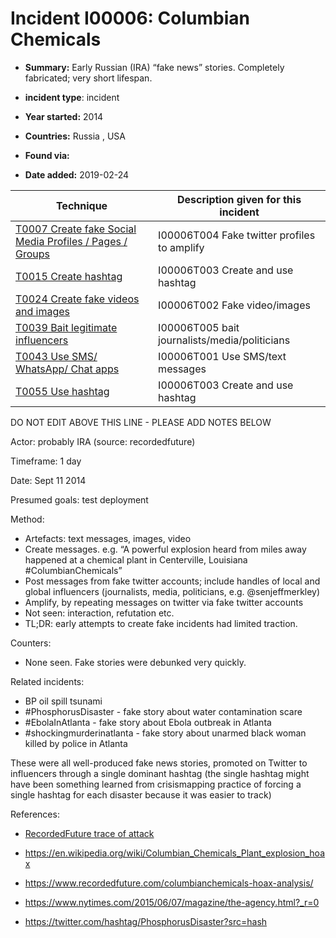 # Incident I00006: Columbian Chemicals

* **Summary:** Early Russian (IRA) “fake news” stories. Completely fabricated; very short lifespan. 

* **incident type**: incident

* **Year started:** 2014

* **Countries:** Russia , USA

* **Found via:** 

* **Date added:** 2019-02-24
 

| Technique | Description given for this incident |
| --------- | ------------------------- |
| [T0007 Create fake Social Media Profiles / Pages / Groups](../techniques/T0007.md) | I00006T004 Fake twitter profiles to amplify |
| [T0015 Create hashtag](../techniques/T0015.md) | I00006T003 Create and use hashtag |
| [T0024 Create fake videos and images](../techniques/T0024.md) | I00006T002 Fake video/images |
| [T0039 Bait legitimate influencers](../techniques/T0039.md) | I00006T005 bait journalists/media/politicians |
| [T0043 Use SMS/ WhatsApp/ Chat apps](../techniques/T0043.md) | I00006T001 Use SMS/text messages |
| [T0055 Use hashtag](../techniques/T0055.md) | I00006T003 Create and use hashtag |


DO NOT EDIT ABOVE THIS LINE - PLEASE ADD NOTES BELOW

Actor: probably IRA (source: recordedfuture)

Timeframe: 1 day

Date: Sept 11 2014

Presumed goals: test deployment

Method: 
* Artefacts: text messages, images, video
* Create messages. e.g. “A powerful explosion heard from miles away happened at a chemical plant in Centerville, Louisiana #ColumbianChemicals”
* Post messages from fake twitter accounts; include handles of local and global influencers (journalists, media, politicians, e.g. @senjeffmerkley)
* Amplify, by repeating messages on twitter via fake twitter accounts
* Not seen: interaction, refutation etc. 
* TL;DR: early attempts to create fake incidents had limited traction. 

Counters:

* None seen.  Fake stories were debunked very quickly. 

Related incidents: 

* BP oil spill tsunami
* #PhosphorusDisaster - fake story about water contamination scare
* #EbolaInAtlanta -  fake story about Ebola outbreak in Atlanta
* #shockingmurderinatlanta -  fake story about unarmed black woman killed by police in Atlanta

These were all well-produced fake news stories, promoted on Twitter to influencers through a single dominant hashtag (the single hashtag might have been something learned from crisismapping practice of forcing a single hashtag for each disaster because it was easier to track)

References:

* [RecordedFuture trace of attack]()

* https://en.wikipedia.org/wiki/Columbian_Chemicals_Plant_explosion_hoax 
* https://www.recordedfuture.com/columbianchemicals-hoax-analysis/
* https://www.nytimes.com/2015/06/07/magazine/the-agency.html?_r=0 
* https://twitter.com/hashtag/PhosphorusDisaster?src=hash


